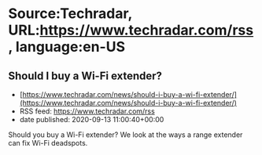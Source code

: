 # Source:Techradar, URL:https://www.techradar.com/rss, language:en-US

## Should I buy a Wi-Fi extender?
 - [https://www.techradar.com/news/should-i-buy-a-wi-fi-extender/](https://www.techradar.com/news/should-i-buy-a-wi-fi-extender/)
 - RSS feed: https://www.techradar.com/rss
 - date published: 2020-09-13 11:00:40+00:00

Should you buy a Wi-Fi extender? We look at the ways a range extender can fix Wi-Fi deadspots.

